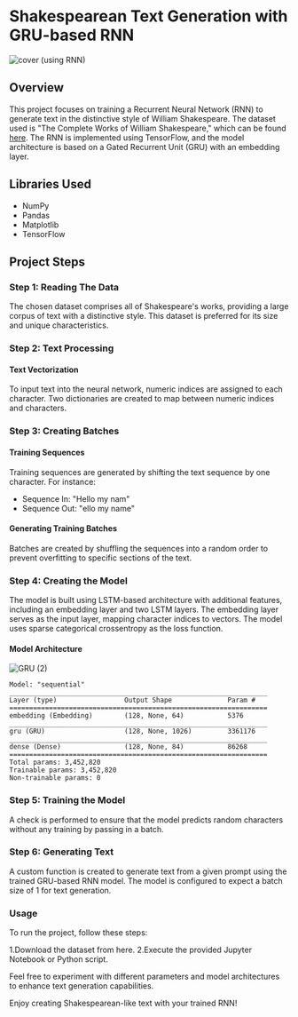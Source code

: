 # Shakespearean Text Generation with GRU-based RNN

![cover](https://github.com/cherryz786/Shakespearean-Text-Generation-with-GRU-based-RNN/assets/71602299/c29e0ad3-d819-40a4-8120-2ae1d5b7ef7b)
(using RNN)

## Overview

This project focuses on training a Recurrent Neural Network (RNN) to generate text in the distinctive style of William Shakespeare. The dataset used is "The Complete Works of William Shakespeare," which can be found [here](https://www.gutenberg.org/ebooks/100). The RNN is implemented using TensorFlow, and the model architecture is based on a Gated Recurrent Unit (GRU) with an embedding layer.

## Libraries Used

- NumPy
- Pandas
- Matplotlib
- TensorFlow

## Project Steps

### Step 1: Reading The Data

The chosen dataset comprises all of Shakespeare's works, providing a large corpus of text with a distinctive style. This dataset is preferred for its size and unique characteristics.

### Step 2: Text Processing

#### Text Vectorization

To input text into the neural network, numeric indices are assigned to each character. Two dictionaries are created to map between numeric indices and characters.

### Step 3: Creating Batches

#### Training Sequences

Training sequences are generated by shifting the text sequence by one character. For instance:
- Sequence In: "Hello my nam"
- Sequence Out: "ello my name"

#### Generating Training Batches

Batches are created by shuffling the sequences into a random order to prevent overfitting to specific sections of the text.

### Step 4: Creating the Model

The model is built using LSTM-based architecture with additional features, including an embedding layer and two LSTM layers. The embedding layer serves as the input layer, mapping character indices to vectors. The model uses sparse categorical crossentropy as the loss function.

#### Model Architecture

![GRU (2)](https://github.com/cherryz786/Shakespearean-Text-Generation-with-GRU-based-RNN/assets/71602299/41e0c258-bece-48f4-892b-06c71984bc63)

```plaintext
Model: "sequential"
_________________________________________________________________
Layer (type)                 Output Shape              Param #   
=================================================================
embedding (Embedding)        (128, None, 64)           5376      
_________________________________________________________________
gru (GRU)                    (128, None, 1026)         3361176   
_________________________________________________________________
dense (Dense)                (128, None, 84)           86268     
=================================================================
Total params: 3,452,820
Trainable params: 3,452,820
Non-trainable params: 0
```

### Step 5: Training the Model

A check is performed to ensure that the model predicts random characters without any training by passing in a batch.

### Step 6: Generating Text

A custom function is created to generate text from a given prompt using the trained GRU-based RNN model. The model is configured to expect a batch size of 1 for text generation.

### Usage

To run the project, follow these steps:

1.Download the dataset from here.
2.Execute the provided Jupyter Notebook or Python script.

Feel free to experiment with different parameters and model architectures to enhance text generation capabilities.

Enjoy creating Shakespearean-like text with your trained RNN!

